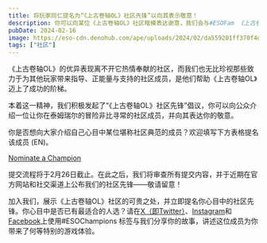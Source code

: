 ```yaml
---
title: 将玩家同仁提名为“《上古卷轴OL》社区先锋”以向其表示敬意！
description: 你可以向某位《上古卷轴OL》社区楷模表达谢意，我们会与#ESOFam 《上古卷轴OL》大家庭的其他成员分享并展示这位玩家的独特之处。
pubDate: 2024-02-16
image: https://eso-cdn.denohub.com/ape/uploads/2024/02/da559201ff370f4d1eb7f301f319eb96.jpg
tags: ["社区"]
---
```


《上古卷轴OL》的优异表现离不开它热情奉献的社区，而我们也无比珍视那些致力于为其他玩家带来指导、正能量与支持的社区成员，是他们帮助《上古卷轴OL》迈上了成功的阶梯。

本着这一精神，我们积极发起了“《上古卷轴OL》社区先锋”倡议，你可以向公众介绍一位让你在泰姆瑞尔的冒险非比寻常的社区成员，并向其表达你的敬意。

你是否想向大家介绍自己心目中某位堪称社区典范的成员？欢迎填写下方表格提名该成员 (EN)。

[Nominate a Champion](https://woobox.com/sooxw2)

提交流程将于2月26日截止。在此之后，我们将审查所有提交内容，并于近期在官方网站和社交渠道上公布我们的社区先锋——敬请留意！

加入我们，展示《上古卷轴OL》社区的可贵之处，并立即提名你心目中的社区先锋。你心目中是否已有最适合的人选？请在[X（即Twitter）](https://twitter.com/TESOnline)、[Instagram](https://www.instagram.com/elderscrollsonline/)和[Facebook](https://www.facebook.com/elderscrollsonline)上使用#ESOChampions
标签与我们分享你的故事，讲述这位成员为你带来了何等特别的游戏体验。 
